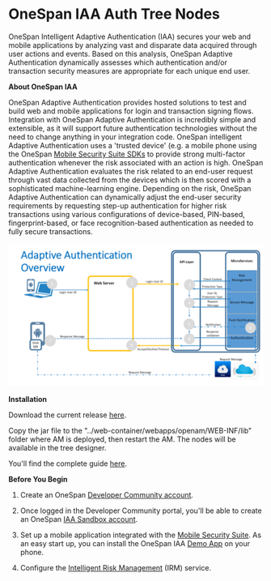 <!--
 * The contents of this file are subject to the terms of the Common Development and
 * Distribution License (the License). You may not use this file except in compliance with the
 * License.
 *
 * You can obtain a copy of the License at legal/CDDLv1.0.txt. See the License for the
 * specific language governing permission and limitations under the License.
 *
 * When distributing Covered Software, include this CDDL Header Notice in each file and include
 * the License file at legal/CDDLv1.0.txt. If applicable, add the following below the CDDL
 * Header, with the fields enclosed by brackets [] replaced by your own identifying
 * information: "Portions copyright [year] [name of copyright owner]".
 *
 * Copyright 2019 ForgeRock AS.
-->
# OneSpan IAA Auth Tree Nodes

OneSpan Intelligent Adaptive Authentication (IAA) secures your web and mobile applications by analyzing vast and disparate data acquired through user actions and events. Based on this analysis, OneSpan Adaptive Authentication dynamically assesses which authentication and/or transaction security measures are appropriate for each unique end user.


**About OneSpan IAA**

OneSpan Adaptive Authentication provides hosted solutions to test and build web and mobile applications for login and transaction signing flows.
Integration with OneSpan Adaptive Authentication is incredibly simple and extensible, as it will support future authentication technologies without the need to change anything in your integration code.
OneSpan intelligent Adaptive Authentication uses a 'trusted device' (e.g. a mobile phone using the OneSpan [Mobile Security Suite SDKs](http://community.onespan.com/products/mobile-security-suite/sdks) to provide strong multi-factor authentication whenever the risk associated with an action is high.
OneSpan Adaptive Authentication evaluates the risk related to an end-user request through vast data collected from the devices which is then scored with a sophisticated machine-learning engine. Depending on the risk, OneSpan Adaptive Authentication can dynamically adjust the end-user security requirements by requesting step-up authentication for higher risk transactions using various configurations of device-based, PIN-based, fingerprint-based, or face recognition-based authentication as needed to fully secure transactions.

![ScreenShot](./doc/images/Adaptive%20Authentication%20Overview.png)

**Installation**

Download the current release [here](https://github.com/ForgeRock/OneSpan-Auth-Tree-Nodes/releases).

Copy the jar file to the "../web-container/webapps/openam/WEB-INF/lib" folder where AM is deployed, then restart the AM. The nodes will be available in the tree designer.

You'll find the complete guide [here](./doc/OneSpan%20IAA%20Auth%20Tree%20Nodes%20Guide.pdf).  

**Before You Begin**

1. Create an OneSpan [Developer Community account](https://community.onespan.com/user/registration).

2. Once logged in the Developer Community portal, you'll be able to create an OneSpan [IAA Sandbox account](https://community.onespan.com/tid-sandbox-registration).
 
3. Set up a mobile application integrated with the [Mobile Security Suite](http://community.onespan.com/documentation/mobile-security-suite). As an easy start up, you can install the OneSpan IAA [Demo App](https://sdb.tid.onespan.cloud/devportal/InstallingVAASDemoApp) on your phone. 

4. Configure the [Intelligent Risk Management](https://sdb.tid.onespan.cloud/irm) (IRM) service. 



